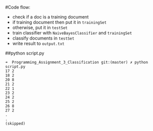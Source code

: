 #Code flow:

- check if a doc is a training document
- if training document then put it in `trainingSet`
- otherwise, put it in `testSet`
- train classifier with `NaiveBayesClassifier` and `trainingSet`
- classify documents in `testSet`
- write result to `output.txt`

##python script.py
``` shell
➜  Programming_Assignment_3_Classification git:(master) ✗ python script.py
17 2
18 2
20 8
21 2
22 1
23 2
24 2
25 2
26 8
27 2
.
.
(skipped)
```